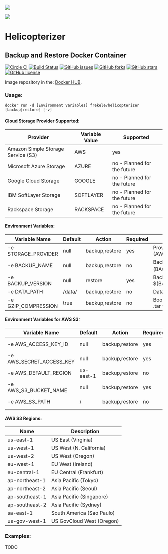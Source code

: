 [![](https://badge.imagelayers.io/frekele/helicopterizer:latest.svg)](https://imagelayers.io/?images=frekele/helicopterizer:latest 'Get your own badge on imagelayers.io')

[![][HelicopterizerImage]][website] 

# Helicopterizer

## Backup and Restore Docker Container

[![Circle CI](https://circleci.com/gh/frekele/helicopterizer/tree/master.svg?style=shield)](https://circleci.com/gh/frekele/helicopterizer/tree/master)
[![Build Status](https://travis-ci.org/frekele/helicopterizer.svg?branch=master)](https://travis-ci.org/frekele/helicopterizer)
[![GitHub issues](https://img.shields.io/github/issues/frekele/helicopterizer.svg)](https://github.com/frekele/helicopterizer/issues)
[![GitHub forks](https://img.shields.io/github/forks/frekele/helicopterizer.svg)](https://github.com/frekele/helicopterizer/network) 
[![GitHub stars](https://img.shields.io/github/stars/frekele/helicopterizer.svg)](https://github.com/frekele/helicopterizer/stargazers)
[![GitHub license](https://img.shields.io/badge/license-MIT-blue.svg)](https://raw.githubusercontent.com/frekele/helicopterizer/master/LICENSE)

Image repository in the: [Docker HUB].


### Usage:

    docker run -d [Environment Variables] frekele/helicopterizer [backup|restore] [-v]



#### Cloud Storage Provider Supported:
| Provider                                    | Variable Value  | Supported                         |
| ------------------------------------------- | --------------- | --------------------------------- |
| Amazon Simple Storage Service (S3)          | AWS             | yes                               |
| Microsoft Azure Storage                     | AZURE           | no - Planned for the future       |
| Google Cloud Storage                        | GOOGLE          | no - Planned for the future       |
| IBM SoftLayer Storage                       | SOFTLAYER       | no - Planned for the future       |
| Rackspace Storage                           | RACKSPACE       | no - Planned for the future       |



#### Environment Variables:

| Variable Name                   | Default             | Action                | Required  | Description                                                     |
| ------------------------------- | ------------------- | --------------------- | --------- | --------------------------------------------------------------- |
| -e STORAGE_PROVIDER             | null                | backup,restore        | yes       | Provider name (AWS,AZURE,GOOGLE,SOFTLAYER,RACKSPACE)            |
| -e BACKUP_NAME                  | null                | backup,restore        | no        | Backup name using: $(BACKUP_NAME)-$(BACKUP_VERSION).tar.gz      |
| -e BACKUP_VERSION               | null                | restore               | yes       | Backup version using: $(BACKUP_VERSION).tar.gz                  |
| -e DATA_PATH                    | /data/              | backup,restore        | no        | Data path : /data/(your files)                                  |
| -e GZIP_COMPRESSION             | true                | backup,restore        | no        | Boolean to indicate the compression of the file .tar to .tar.gz |



#### Environment Variables for AWS S3:

| Variable Name                   | Default             | Action                | Required  | Description                                                      |
| ------------------------------- | ------------------- | --------------------- | --------- | ---------------------------------------------------------------- |
| -e AWS_ACCESS_KEY_ID            | null                | backup,restore        | yes       | AWS access key. Eg: AKRJPMI3QYCARJCRF4VF                         |
| -e AWS_SECRET_ACCESS_KEY        | null                | backup,restore        | yes       | AWS secret key. Eg: VCsrO7aVulGuiUdXbS31jtQA4iRTVgi4scftJAJr     |
| -e AWS_DEFAULT_REGION           | us-east-1           | backup,restore        | no        | Default region bucket. Eg: (sa-east-1)                           |
| -e AWS_S3_BUCKET_NAME           | null                | backup,restore        | yes       | S3 bucket name. Eg: s3://my-bucket-name/                         |
| -e AWS_S3_PATH                  | /                   | backup,restore        | no        | Relative path for bucket S3. Eg: s3://my-bucket-name/AWS_S3_PATH |



####  AWS S3 Regions:
Name                   | Description                    |
---------------------- | -------------------------------|
us-east-1              | US East (Virginia)             |
us-west-1              | US West (N. California)        |
us-west-2              | US West (Oregon)               |
eu-west-1              | EU West (Ireland)              |
eu-central-1           | EU Central (Frankfurt)         |
ap-northeast-1         | Asia Pacific (Tokyo)           |
ap-northeast-2         | Asia Pacific (Seoul)           |
ap-southeast-1         | Asia Pacific (Singapore)       |
ap-southeast-2         | Asia Pacific (Sydney)          |
sa-east-1              | South America (Sao Paulo)      |
us-gov-west-1          | US GovCloud West (Oregon)      |



### Examples:
 TODO






[HelicopterizerImage]: https://raw.githubusercontent.com/frekele/helicopterizer/master/docs/static_files/logo.png
[MIT License]: https://github.com/frekele/helicopterizer/raw/master/LICENSE.txt
[GitHub]: https://github.com/frekele/helicopterizer
[website]: https://github.com/frekele/helicopterizer/
[Docker HUB]: https://hub.docker.com/r/frekele/helicopterizer/


